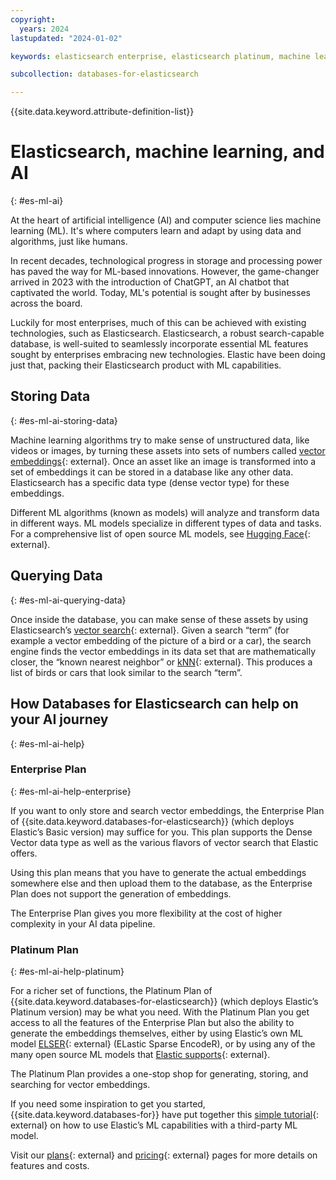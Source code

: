 ```yaml
---
copyright:
  years: 2024
lastupdated: "2024-01-02"

keywords: elasticsearch enterprise, elasticsearch platinum, machine learning, artificial intelligence, vector embedding, ml

subcollection: databases-for-elasticsearch

---
```


{{site.data.keyword.attribute-definition-list}}

# Elasticsearch, machine learning, and AI
{: #es-ml-ai}

At the heart of artificial intelligence (AI) and computer science lies machine learning (ML). It's where computers learn and adapt by using data and algorithms, just like humans.

In recent decades, technological progress in storage and processing power has paved the way for ML-based innovations. However, the game-changer arrived in 2023 with the introduction of ChatGPT, an AI chatbot that captivated the world. Today, ML's potential is sought after by businesses across the board.

Luckily for most enterprises, much of this can be achieved with existing technologies, such as Elasticsearch. Elasticsearch, a robust search-capable database, is well-suited to seamlessly incorporate essential ML features sought by enterprises embracing new technologies. Elastic have been doing just that, packing their Elasticsearch product with ML capabilities.

## Storing Data
{: #es-ml-ai-storing-data}

Machine learning algorithms try to make sense of unstructured data, like videos or images, by turning these assets into sets of numbers called [vector embeddings](https://www.elastic.co/what-is/vector-embedding){: external}. Once an asset like an image is transformed into a set of embeddings it can be stored in a database like any other data. Elasticsearch has a specific data type (dense vector type) for these embeddings.

Different ML algorithms (known as models) will analyze and transform data in different ways. ML models specialize in different types of data and tasks. For a comprehensive list of open source ML models, see [Hugging Face](https://huggingface.co/models){: external}.

## Querying Data
{: #es-ml-ai-querying-data}

Once inside the database, you can make sense of these assets by using Elasticsearch’s [vector search](https://www.elastic.co/what-is/vector-search){: external}. Given a search “term” (for example a vector embedding of the picture of a bird or a car), the search engine finds the vector embeddings in its data set that are mathematically closer, the “known nearest neighbor” or [kNN](https://www.elastic.co/blog/introducing-approximate-nearest-neighbor-search-in-elasticsearch-8-0){: external}. This produces a list of birds or cars that look similar to the search “term”.

## How Databases for Elasticsearch can help on your AI journey
{: #es-ml-ai-help}

### Enterprise Plan
{: #es-ml-ai-help-enterprise}

If you want to only store and search vector embeddings, the Enterprise Plan of {{site.data.keyword.databases-for-elasticsearch}} (which deploys Elastic’s Basic version) may suffice for you. This plan supports the Dense Vector data type as well as the various flavors of vector search that Elastic offers.

Using this plan means that you have to generate the actual embeddings somewhere else and then upload them to the database, as the Enterprise Plan does not support the generation of embeddings.

The Enterprise Plan gives you more flexibility at the cost of higher complexity in your AI data pipeline.

### Platinum Plan
{: #es-ml-ai-help-platinum}

For a richer set of functions, the Platinum Plan of {{site.data.keyword.databases-for-elasticsearch}} (which deploys Elastic’s Platinum version) may be what you need. With the Platinum Plan you get access to all the features of the Enterprise Plan but also the ability to generate the embeddings themselves, either by using Elastic’s own ML model [ELSER](https://www.elastic.co/guide/en/machine-learning/current/ml-nlp-elser.html){: external} (ELastic Sparse EncodeR), or by using any of the many open source ML models that [Elastic supports](https://www.elastic.co/search-labs/blog/articles/may-2023-launch-machine-learning-models){: external}.

The Platinum Plan provides a one-stop shop for generating, storing, and searching for vector embeddings.

If you need some inspiration to get you started, {{site.data.keyword.databases-for}} have put together this [simple tutorial](https://cloud.ibm.com/docs/databases-for-elasticsearch?topic=databases-for-elasticsearch-nlp-ml-tutorial){: external} on how to use Elastic’s ML capabilities with a third-party ML model.

Visit our [plans](https://cloud.ibm.com/docs/databases-for-elasticsearch?topic=databases-for-elasticsearch-elastic-offerings){: external} and [pricing](https://cloud.ibm.com/docs/databases-for-elasticsearch?topic=databases-for-elasticsearch-pricing){: external} pages for more details on features and costs.
